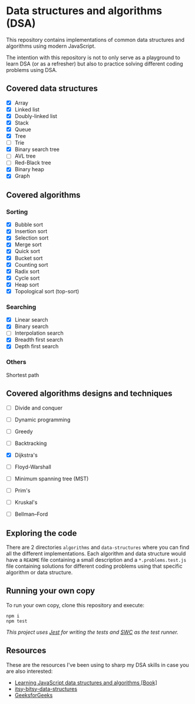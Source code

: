 # Data structures and algorithms (DSA)

This repository contains implementations of common data structures and algorithms using modern JavaScript.

The intention with this repository is not to only serve as a playground to learn DSA (or as a refresher) but also to practice solving different coding problems using DSA.

## Covered data structures

- [x] Array
- [x] Linked list
- [x] Doubly-linked list
- [x] Stack
- [x] Queue
- [x] Tree
- [ ] Trie
- [x] Binary search tree
- [ ] AVL tree
- [ ] Red-Black tree
- [x] Binary heap
- [x] Graph

## Covered algorithms

### Sorting

- [x] Bubble sort
- [x] Insertion sort
- [x] Selection sort
- [x] Merge sort
- [x] Quick sort
- [x] Bucket sort
- [x] Counting sort
- [x] Radix sort
- [x] Cycle sort
- [x] Heap sort
- [x] Topological sort (top-sort)

### Searching

- [x] Linear search
- [x] Binary search
- [ ] Interpolation search
- [x] Breadth first search
- [x] Depth first search

### Others

Shortest path

## Covered algorithms designs and techniques

- [ ] Divide and conquer
- [ ] Dynamic programming
- [ ] Greedy
- [ ] Backtracking

- [x] Dijkstra's
- [ ] Floyd-Warshall
- [ ] Minimum spanning tree (MST)
- [ ] Prim's
- [ ] Kruskal's
- [ ] Bellman–Ford

## Exploring the code

There are 2 directories `algorithms` and `data-structures` where you can find all the different implementations. Each algorithm and data structure would have a `README` file containing a small description and a `*.problems.test.js` file containing solutions for different coding problems using that specific algorithm or data structure.

## Running your own copy

To run your own copy, clone this repository and execute:

```
npm i
npm test
```

_This project uses [Jest](https://github.com/facebook/jest) for writing the tests and [SWC](https://github.com/swc-project/swc) as the test runner._

## Resources

These are the resources I've been using to sharp my DSA skills in case you are also interested:

- [Learning JavaScript data structures and algorithms [Book]](https://github.com/PacktPublishing/Learning-JavaScript-Data-Structures-and-Algorithms-Third-Edition)
- [itsy-bitsy-data-structures](https://github.com/jamiebuilds/itsy-bitsy-data-structures/)
- [GeeksforGeeks](https://www.geeksforgeeks.org/data-structures/)

